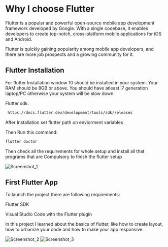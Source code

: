 
# Why I choose Flutter

Flutter is a popular and powerful open-source mobile app development framework developed by Google. With a single codebase, it enables developers to create top-notch, cross-platform mobile applications for iOS and Android.

Flutter is quickly gaining popularity among mobile app developers, and there are more job prospects and a growing community for it.






## Flutter Installation

For flutter Installation window 10 should be installed in your system. Your RAM should be 8GB or above. You should have atleast i7 generation laptop/PC otherwise your system will be slow down.

Flutter sdk:

```bash
 https://docs.flutter.dev/development/tools/sdk/releases
```
After Installation set flutter path on enviorment variables

Then Run this command:
```bash
flutter doctor
```
Then check all the requirements for whole setup and install all that programs that are Compulsory to finish the flutter setup

![Screenshot_1](https://user-images.githubusercontent.com/95737611/228321241-b07b8911-3e6c-432f-8d9d-64575656639d.png)


## First Flutter App

To launch the project there are following requirements:

   Flutter SDK

   Visual Studio Code with the Flutter plugin

In this project I learned about the basics of flutter, like how to create layout, how to orhanize your code and how to make your app responsive.

![Screenshot_2](https://user-images.githubusercontent.com/95737611/228323375-f4f82d21-a79b-46d3-b188-1c70c5470c16.png)
![Screenshot_3](https://user-images.githubusercontent.com/95737611/228323409-3030ce6f-27be-4579-bd7e-8802c271ca20.png)


